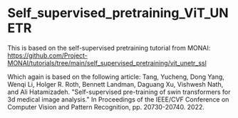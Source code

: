 # Self_supervised_pretraining_ViT_UNETR

This is based on the self-supervised pretraining tutorial from MONAI:
https://github.com/Project-MONAI/tutorials/tree/main/self_supervised_pretraining/vit_unetr_ssl

Which again is based on the following article:
Tang, Yucheng, Dong Yang, Wenqi Li, Holger R. Roth, Bennett Landman, Daguang Xu, Vishwesh Nath, and Ali Hatamizadeh. "Self-supervised pre-training of swin transformers for 3d medical image analysis." In Proceedings of the IEEE/CVF Conference on Computer Vision and Pattern Recognition, pp. 20730-20740. 2022.
